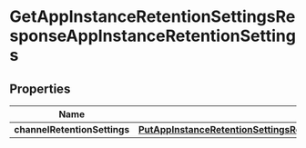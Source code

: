 

# GetAppInstanceRetentionSettingsResponseAppInstanceRetentionSettings


## Properties

| Name | Type | Description | Notes |
|------------ | ------------- | ------------- | -------------|
|**channelRetentionSettings** | [**PutAppInstanceRetentionSettingsRequestAppInstanceRetentionSettingsChannelRetentionSettings**](PutAppInstanceRetentionSettingsRequestAppInstanceRetentionSettingsChannelRetentionSettings.md) |  |  [optional] |



